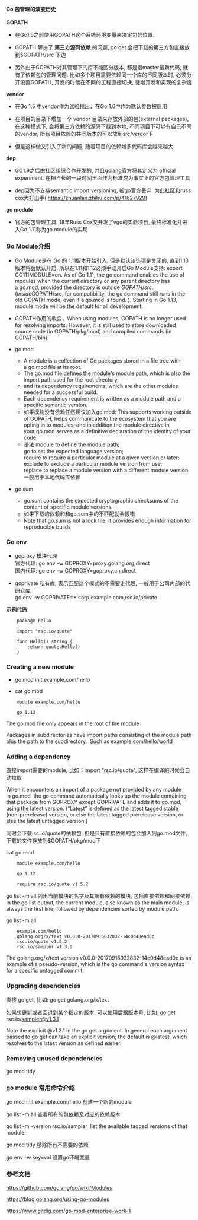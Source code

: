 #### Go 包管理的演变历史

__GOPATH__
* 在Go1.5之前使用GOPATH这个系统环境变量来决定包的位置. 

* GOPATH 解决了 **第三方源码依赖** 的问题, go get 会把下载的第三方包直接放到$GOPATH/src 下边

* 另外由于GOPATH对其管理下的库不能区分版本, 都是指master最新代码, 就有了依赖包的管理问题. 比如多个项目需要依赖同一个库的不同版本时, 必须分开设置GOPATH, 开发的时候在不同的工程直接切换, 
徒增开发和实现的复杂度

__vendor__
* 在Go 1.5 中vendor作为试验推出，在Go 1.6中作为默认参数被启用

* 在项目的目录下增加一个 vendor 目录来存放外部的包(external packages), 在这种模式下, 会将第三方依赖的源码下载到本地, 不同项目下可以有自己不同的vendor, 所有项目依赖的共同版本的可以放到src/verdor下

* 但是这样做又引入了新的问题, 随着项目的依赖增多代码库会越来越大

__dep__
* GO1.9之后由社区组织合作开发的, 并且golang官方将其定义为 official experiment. 在相当长的一段时间里面作为标准成为事实上的官方包管理工具

* dep因为不支持semantic import versioning, 被go官方丢弃. 为此社区和russ cox大打出手(
https://zhuanlan.zhihu.com/p/41627929)

__go module__
* 官方的包管理工具, 18年Russ Cox又开发了vgo的实验项目, 最终标准化并进入Go 1.11称为go module的实现


### Go Module介绍
* Go Module是在 Go 的 1.11版本开始引入, 但是默认该选项是关闭的, 直到1.13版本将会默认开启. 所以在1.11和1.12必须手动开启Go Module支持: export GO111MODULE=on. As of Go 1.11, the go command enables the use of modules when the current directory or any parent directory has a go.mod, provided the directory is outside $GOPATH/src. (Inside $GOPATH/src, for compatibility, the go command still runs in the old GOPATH mode, even if a go.mod is found. ).  Starting in Go 1.13, module mode will be the default for all development.

* GOPATH作用的改变，When using modules, GOPATH is no longer used for resolving imports. However, it is still used to store downloaded source code (in GOPATH/pkg/mod) and compiled commands (in GOPATH/bin).

* go.mod  
  * A module is a collection of Go packages stored in a file tree with a go.mod file at its root.    
  * The go.mod file defines the module's module path, which is also the import path used for the root directory,   
  * and its dependency requirements, which are the other modules needed for a successful build.   
  * Each dependency requirement is written as a module path and a specific semantic version.
  * 如果模块没有依赖任然建议加入go.mod: This supports working outside of GOPATH, helps communicate to the ecosystem that you are opting in to modules, and in addition the module directive in your go.mod serves as a definitive declaration of the identity of your code
  * 语法
    module to define the module path;  
    go to set the expected language version;  
    require to require a particular module at a given version or later;  
    exclude to exclude a particular module version from use;   
    replace to replace a module version with a different module version. 一般用于本地代码库依赖  

* go.sum
  * go.sum contains the expected cryptographic checksums of the content of specific module versions.
  * 如果下载的依赖和和go.sum中的不匹配就会报错
  * Note that go.sum is not a lock file, it provides enough information for reproducible builds


### Go env
* goproxy 模块代理  
官方代理: go env -w GOPROXY=proxy.golang.org,direct    
国内代理: go env -w GOPROXY=goproxy.cn,direct  

* goprivate 私有库, 表示匹配这个模式的不需要走代理, 一般用于公司内部的代码仓库   
go env -w GOPRIVATE=\*.corp.example.com,rsc.io/private

__示例代码__
```
    package hello

    import "rsc.io/quote"

    func Hello() string {
        return quote.Hello()
    }
```


### Creating a new module
* go mod init example.com/hello

* cat go.mod
```
    module example.com/hello

    go 1.13
```

The go.mod file only appears in the root of the module  

Packages in subdirectories have import paths consisting of the module path plus the path to the subdirectory.  Such as example.com/hello/world


### Adding a dependency

直接import需要的module, 比如：import "rsc.io/quote", 这样在编译的时候会自动拉取

When it encounters an import of a package not provided by any module in go.mod, the go command automatically looks up the module containing that package from GOPROXY except GOPRIVATE and adds it to go.mod, using the latest version. (“Latest” is defined as the latest tagged stable (non-prerelease) version, or else the latest tagged prerelease version, or else the latest untagged version.)

同时会下载isc.io/quote的依赖包, 但是只有直接依赖的包会加入到go.mod文件, 下载的文件存放到$GOPATH/pkg/mod下

cat go.mod
```
    module example.com/hello

    go 1.12

    require rsc.io/quote v1.5.2
```

go list -m all 列出当前模块的名字及其所有依赖的模块, 包括直接依赖和间接依赖. In the go list output, the current module, also known as the main module, is always the first line, followed by dependencies sorted by module path.

go list -m all
```
    example.com/hello
    golang.org/x/text v0.0.0-20170915032832-14c0d48ead0c
    rsc.io/quote v1.5.2
    rsc.io/sampler v1.3.0
```
The golang.org/x/text version v0.0.0-20170915032832-14c0d48ead0c is an example of a pseudo-version, which is the go command's version syntax for a specific untagged commit.


### Upgrading dependencies

直接 go get, 比如:  go get golang.org/x/text

如果想更新或者回退到某个指定的版本, 可以使用后跟版本号, 比如: go get rsc.io/sampler@v1.3.1

Note the explicit @v1.3.1 in the go get argument. In general each argument passed to go get can take an explicit version; the default is @latest, which resolves to the latest version as defined earlier.


### Removing unused dependencies

go mod tidy


### go module 常用命令介绍

go mod init example.com/hello  创建一个新的module

go list -m all  查看所有的包依赖及对应的依赖版本

go list -m -version rsc.io/sampler  list the available tagged versions of that module:

go mod tidy 移除所有不需要的依赖

go env -w key=val 设置go环境变量

### 参考文档

https://github.com/golang/go/wiki/Modules

https://blog.golang.org/using-go-modules

https://www.gitdig.com/go-mod-enterprise-work-1
